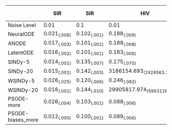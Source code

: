 | | SIR | SIR | HIV | HIV | PK | PK | synthetic-tumor | synthetic-tumor | tacrolimus-real | tacrolimus-real | bike-sharing | bike-sharing |
| --- | --- | --- | --- | --- | --- | --- | --- | --- | --- | --- | --- | --- |
| Noise Level | 0.01 | 0.1 | 0.01 | 0.1 | 0.01 | 0.1 | 0.01 | 0.1 | 0.01 | 0.1 | 0.01 | 0.1 |
| NeuralODE | $0.021_{(.006)}$ | $0.102_{(.001)}$ | $0.188_{(.009)}$ | $0.214_{(.006)}$ | $0.156_{(.006)}$ | $0.182_{(.006)}$ | $0.300_{(.063)}$ | $0.334_{(.048)}$ | $0.267_{(.034)}$ | nan | $0.178_{(.013)}$ | nan |
| ANODE | $0.017_{(.003)}$ | $0.101_{(.001)}$ | $0.188_{(.008)}$ | $0.214_{(.005)}$ | $0.147_{(.005)}$ | $0.184_{(.009)}$ | $0.317_{(.049)}$ | $0.335_{(.049)}$ | $0.250_{(.011)}$ | nan | $0.154_{(.011)}$ | nan |
| LatentODE | $0.016_{(.002)}$ | $0.101_{(.001)}$ | $0.183_{(.006)}$ | $0.213_{(.006)}$ | $0.145_{(.004)}$ | $0.172_{(.003)}$ | $0.310_{(.051)}$ | $0.338_{(.052)}$ | $0.260_{(.013)}$ | nan | $0.149_{(.006)}$ | nan |
| SINDy-5 | $0.014_{(.001)}$ | $0.135_{(.007)}$ | $0.175_{(.070)}$ | $0.284_{(.006)}$ | $0.211_{(.013)}$ | $0.249_{(.010)}$ | $0.095_{(.018)}$ | $0.151_{(.012)}$ | $0.316_{(.032)}$ | nan | $0.267_{(.010)}$ | nan |
| SINDy-20 | $0.015_{(.001)}$ | $0.142_{(.003)}$ | $3186154.693_{(1929563.129)}$ | $1788854.643_{(2385139.164)}$ | $0.180_{(.007)}$ | $28593.670_{(57186.893)}$ | $0.062_{(.015)}$ | $0.138_{(.013)}$ | $0.346_{(.040)}$ | nan | $0.250_{(.012)}$ | nan |
| WSINDy-5 | $0.026_{(.025)}$ | $0.120_{(.006)}$ | $0.246_{(.082)}$ | $39939038.127_{(51639390.713)}$ | $0.279_{(.009)}$ | $0.309_{(.016)}$ | $0.094_{(.024)}$ | $0.145_{(.017)}$ | $0.415_{(.190)}$ | nan | $412372.371_{(824744.044)}$ | nan |
| WSINDy-20 | $0.016_{(.001)}$ | $0.144_{(.010)}$ | $29905817.974_{(59631265.783)}$ | $3577717.982_{(7155435.220)}$ | $9022279.902_{(7885898.610)}$ | $6538986.108_{(7746561.551)}$ | $0.056_{(.014)}$ | $0.129_{(.008)}$ | $0.816_{(.670)}$ | nan | $0.310_{(.069)}$ | nan |
| PSODE-more | $0.026_{(.004)}$ | $0.103_{(.001)}$ | $0.088_{(.006)}$ | $0.143_{(.007)}$ | $0.088_{(.008)}$ | $0.132_{(.013)}$ | $0.144_{(.032)}$ | $0.290_{(.147)}$ | $0.256_{(.007)}$ | nan | $0.192_{(.013)}$ | nan |
| PSODE-biases_more | $0.012_{(.000)}$ | $0.100_{(.001)}$ | $0.089_{(.006)}$ | $0.142_{(.007)}$ | $0.095_{(.039)}$ | $0.146_{(.037)}$ | $0.098_{(.014)}$ | $0.165_{(.016)}$ | $0.256_{(.007)}$ | nan | $0.195_{(.029)}$ | nan |